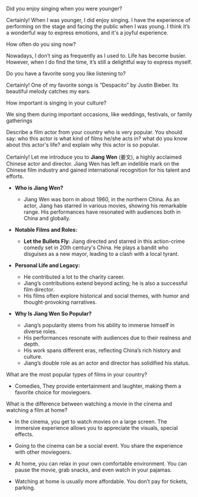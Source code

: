 Did you enjoy singing when you were younger? 

Certainly! When I was younger, I did enjoy singing. I have the experience of performing on the stage and facing the public when I was young. I think it’s a wonderful way to express emotions, and it's a joyful experience.

How often do you sing now?

Nowadays, I don’t sing as frequently as I used to. Life has become busier. However, when I do find the time, it’s still a delightful way to express myself.

Do you have a favorite song you like listening to?

Certainly! One of my favorite songs is “Despacito” by Justin Bieber. Its beautiful melody catches my ears.

How important is singing in your culture?

We sing them during important occasions, like weddings, festivals, or family gatherings

Describe a film actor from your country who is very popular. You should say: who this actor is what kind of films he/she acts in? what do you know about this actor's life? and explain why this actor is so popular.

Certainly! Let me introduce you to **Jiang Wen** (姜文), a highly acclaimed Chinese actor and director. Jiang Wen has left an indelible mark on the Chinese film industry and gained international recognition for his talent and efforts.

- **Who is Jiang Wen?**
    
    - Jiang Wen was born in about 1960, in the northern China. As an actor, Jiang has starred in various movies, showing his remarkable range. His performances have resonated with audiences both in China and globally.
    
- **Notable Films and Roles:**
    
    - **Let the Bullets Fly**: Jiang directed and starred in this action-crime comedy set in 20th century's China. He plays a bandit who disguises as a new mayor, leading to a clash with a local tyrant.
    
- **Personal Life and Legacy:**
    
    - He contributed a lot to the charity career.
    - Jiang’s contributions extend beyond acting; he is also a successful film director.
    - His films often explore historical and social themes, with humor and thought-provoking narratives.
    
- **Why Is Jiang Wen So Popular?**
    
    - Jiang’s popularity stems from his ability to immerse himself in diverse roles.
    - His performances resonate with audiences due to their realness and depth.
    - His work spans different eras, reflecting China’s rich history and culture.
    - Jiang’s double role as an actor and director has solidified his status.


What are the most popular types of films in your country?

- Comedies, They provide entertainment and laughter, making them a favorite choice for moviegoers.

What is the difference between watching a movie in the cinema and watching a film at home?

- In the cinema, you get to watch movies on a large screen. The immersive experience allows you to appreciate the visuals, special effects. 

- Going to the cinema can be a social event. You share the experience with other moviegoers.

- At home, you can relax in your own comfortable environment. You can pause the movie, grab snacks, and even watch in your pajamas.

- Watching at home is usually more affordable. You don’t pay for tickets, parking.